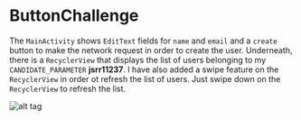 # ButtonChallenge

The `MainActivity` shows `EditText` fields for `name` and `email` and a `create` button to make the network request in order to create the user. Underneath, there is a `RecyclerView` that displays the list of users belonging to my `CANDIDATE_PARAMETER` **jsrr11237**. I have also added a swipe feature on the `RecyclerView` in order ot refresh the list of users. Just swipe down on the `RecyclerView` to refresh the list.

![alt tag](https://imgur.com/a/theAw)

